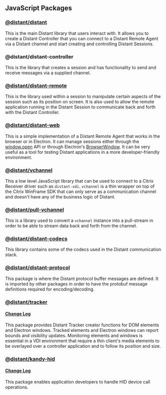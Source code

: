 ## JavaScript Packages

### [@distant/distant](./../packages/distant-readme.md)

This is the main Distant library that users interact with. It allows you to create a Distant Controller that you can connect to a Distant Remote Agent via a Distant channel and start creating and controlling Distant Sessions.

### @distant/distant-controller

 This is the library that creates a session and has functionality to send and receive messages via a supplied channel.

### [@distant/distant-remote](../packages/distant-remote-readme.md)

This is the library used within a session to manipulate certain aspects of the session such as its position on screen. It is also used to allow the remote application running in the Distant Session to communicate back and forth with the Distant Controller.

### [@distant/distant-web](../packages/distant-web-readme.md)

This is a simple implementation of a Distant Remote Agent that works in the browser or in Electron. It can manage sessions either through the [window.open](https://developer.mozilla.org/en-US/docs/Web/API/Window/open) API or through Electron's [BrowserWindow](https://electronjs.org/docs/api/browser-window). It can be very useful as a tool for testing Distant applications in a more developer-friendly environment.

### [@distant/vchannel](../packages/distant-vchannel-readme.md)

This a low level JavaScript library that can be used to connect to a Citrix Receiver driver such as `distant-vdi`. `vchannel` is a thin wrapper on top of the Citrix WinFrame SDK that can only serve as a communication channel and doesn't have any of the business logic of Distant.

### [@distant/pull-vchannel](../packages/pull-vchannel-readme.md)

This is a library used to convert a `vchannel` instance into a pull-stream in order to be able to stream data back and forth from the channel.

### [@distant/distant-codecs](../packages/distant-codecs-readme.md)

This library contains some of the codecs used in the Distant communication stack.

### [@distant/distant-protocol](../packages/distant-protocol-readme.md)

This package is where the Distant protocol buffer messages are defined. It is imported by other packages in order to have the protobuf message definitions required for encoding/decoding.

### [@distant/tracker](../packages/distant-tracker-readme.md)
#### [Change Log](../packages/distant-tracker-changelog.md)
This package provides Distant Tracker creator functions for DOM elements and Electron windows. Tracked elements and Electron windows can report bounds and visibility updates. Monitoring elements and windows is essential in a VDI environment that require a thin client's media elements to be overlayed over a controller application and to follow its position and size.

### [@distant/kandy-hid](https://github.com/Kandy-IO/kandy-hid-sdk)
#### [Change Log](https://github.com/Kandy-IO/kandy-hid-sdk/blob/master/CHANGELOG.md)
This package enables application developers to handle HID device call operations.
